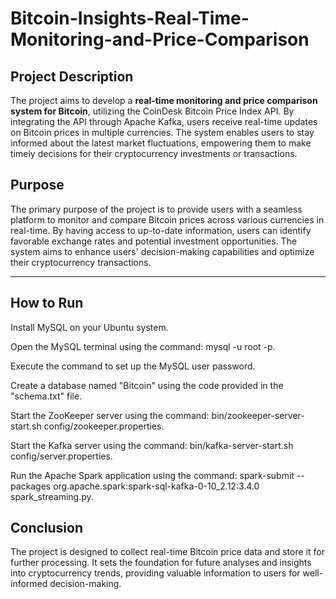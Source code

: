 # Bitcoin-Insights-Real-Time-Monitoring-and-Price-Comparison

## Project Description

The project aims to develop a **real-time monitoring and price comparison system for Bitcoin**, utilizing the CoinDesk Bitcoin Price Index API. By integrating the API through Apache Kafka, users receive real-time updates on Bitcoin prices in multiple currencies. The system enables users to stay informed about the latest market fluctuations, empowering them to make timely decisions for their cryptocurrency investments or transactions.

## Purpose

The primary purpose of the project is to provide users with a seamless platform to monitor and compare Bitcoin prices across various currencies in real-time. By having access to up-to-date information, users can identify favorable exchange rates and potential investment opportunities. The system aims to enhance users' decision-making capabilities and optimize their cryptocurrency transactions.

---

## How to Run

Install MySQL on your Ubuntu system.

Open the MySQL terminal using the command: mysql -u root -p.

Execute the command to set up the MySQL user password.

Create a database named "Bitcoin" using the code provided in the "schema.txt" file.

Start the ZooKeeper server using the command: bin/zookeeper-server-start.sh config/zookeeper.properties.

Start the Kafka server using the command: bin/kafka-server-start.sh config/server.properties.

Run the Apache Spark application using the command: spark-submit --packages org.apache.spark:spark-sql-kafka-0-10_2.12:3.4.0 spark_streaming.py.


## Conclusion
The project is designed to collect real-time Bitcoin price data and store it for further processing. It sets the foundation for future analyses and insights into cryptocurrency trends, providing valuable information to users for well-informed decision-making.

